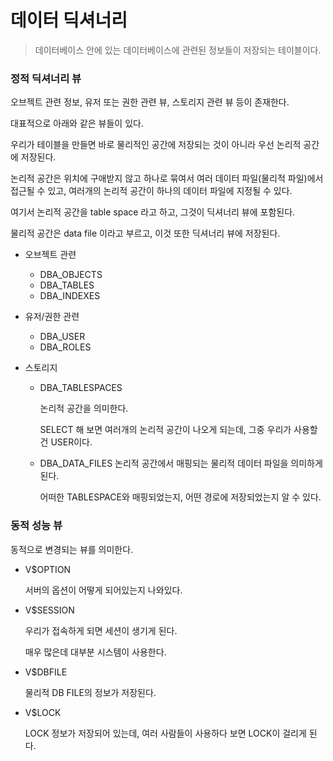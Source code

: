 # 데이터 딕셔너리

> 데이터베이스 안에 있는 데이터베이스에 관련된 정보들이 저장되는 테이블이다.

### 정적 딕셔너리 뷰

오브젝트 관련 정보, 유저 또는 권한 관련 뷰, 스토리지 관련 뷰 등이 존재한다.

대표적으로 아래와 같은 뷰들이 있다.

우리가 테이블을 만들면 바로 물리적인 공간에 저장되는 것이 아니라 우선 논리적 공간에 저장된다.

논리적 공간은 위치에 구애받지 않고 하나로 묶여서 여러 데이터 파일(물리적 파일)에서 접근될 수 있고, 여러개의 논리적 공간이 하나의 데이터 파일에 지정될 수 있다.

여기서 논리적 공간을 table space 라고 하고, 그것이 딕셔너리 뷰에 포함된다.

물리적 공간은 data file 이라고 부르고, 이것 또한 딕셔너리 뷰에 저장된다.

- 오브젝트 관련

    - DBA_OBJECTS
    - DBA_TABLES
    - DBA_INDEXES

- 유저/권한 관련

    - DBA_USER
    - DBA_ROLES

- 스토리지

    - DBA_TABLESPACES

      논리적 공간을 의미한다.

      SELECT 해 보면 여러개의 논리적 공간이 나오게 되는데, 그중 우리가 사용할건 USER이다.

    - DBA_DATA_FILES 논리적 공간에서 매핑되는 물리적 데이터 파일을 의미하게 된다.

      어떠한 TABLESPACE와 매핑되었는지, 어떤 경로에 저장되었는지 알 수 있다.

### 동적 성능 뷰

동적으로 변경되는 뷰를 의미한다.

- V$OPTION

  서버의 옵션이 어떻게 되어있는지 나와있다.

- V$SESSION

  우리가 접속하게 되면 세션이 생기게 된다.

  매우 많은데 대부분 시스템이 사용한다.

- V$DBFILE

  물리적 DB FILE의 정보가 저장된다.

- V$LOCK

  LOCK 정보가 저장되어 있는데, 여러 사람들이 사용하다 보면 LOCK이 걸리게 된다.